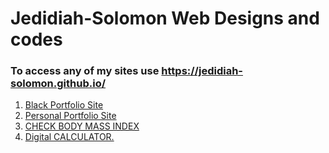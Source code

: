 # Jedidiah-Solomon Web Designs and codes



### To access any of my sites use  https://jedidiah-solomon.github.io/
<ol>
  <li>
  <a href="https://jedidiah-solomon.github.io/ALX-INSPIRED-WEBSITE/" target="_blank">Black Portfolio Site</a></li>
   <li><a href="https://jedidiah-solomon.github.io/JedybrownFolio/" target="_blank">Personal Portfolio Site</a></li>
   <li><a href="https://jedidiah-solomon.github.io/Jedysco-BMI-Calculator/index.html" target="_blank">CHECK BODY MASS INDEX</a></li>
  <li><a href="https://jedidiah-solomon.github.io/Jedybrown-Mathematical-Digital-Calculator/index.html" target="_blank">Digital CALCULATOR.<a></li>
</ol>
